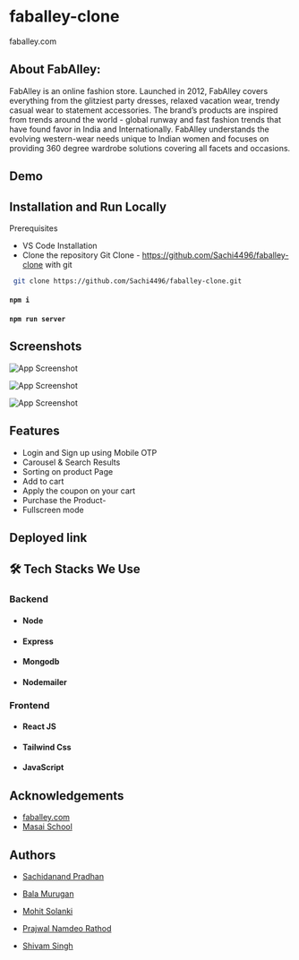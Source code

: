# faballey-clone

faballey.com
## About FabAlley:
FabAlley is an online fashion store. Launched in 2012, FabAlley covers everything from the glitziest party dresses, relaxed vacation wear, trendy casual wear to statement accessories. The brand’s products are inspired from trends around the world - global runway and fast fashion trends that have found favor in India and Internationally. FabAlley understands the evolving western-wear needs unique to Indian women and focuses on providing 360 degree wardrobe solutions covering all facets and occasions.


## Demo
<!-- ![unit4Short gif](https://user-images.githubusercontent.com/91539305/147107410-e2cf1961-f777-4e33-8a49-586a9a612cb5.gif) -->


## Installation and Run Locally

Prerequisites

- VS Code
  Installation
- Clone the repository
  Git Clone - https://github.com/Sachi4496/faballey-clone with git

```bash
 git clone https://github.com/Sachi4496/faballey-clone.git
```
#### `npm i`
#### `npm run server`


## Screenshots

![App Screenshot](https://github.com/alhassan069/AJIO/blob/7c7fb9d7278c56694344f8f7fc19ef345476515a/images/img22.gif)

![App Screenshot](images/img33.png)

![App Screenshot](images/img45.png)



## Features

- Login and Sign up using Mobile OTP
- Carousel & Search Results
- Sorting on product Page
- Add to cart
- Apply the coupon on your cart 
- Purchase the Product- 
- Fullscreen mode


 
<!-- ## Presentation Video :-
[Demo of project]() -->

## Deployed link
<!-- 🔹 Live Demo [click here](https://aqueous-fortress-78543.herokuapp.com) -->



## 🛠 Tech Stacks We Use

### Backend
- #### Node
- #### Express
- #### Mongodb
- #### Nodemailer

### Frontend
- #### React JS
- #### Tailwind Css
- #### JavaScript


## Acknowledgements

 - [faballey.com](https://www.faballey.com/)
 - [Masai School](https://masaischool.com/)
 


## Authors
-  [Sachidanand Pradhan](https://github.com/Sachi4496)

- [Bala Murugan](https://github.com/ravi-bala13)

- [Mohit Solanki](https://github.com/mohitsolanki71)

- [Prajwal Namdeo Rathod](https://github.com/prarathod)

- [Shivam Singh](https://github.com/ShivamSinghhh)



<!-- ## Screenshots :-
![frontpage]() -->

